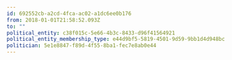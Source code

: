 ```yaml
---
id: 692552cb-a2cd-4fca-ac02-a1dc6ee0b176
from: 2018-01-01T21:58:52.093Z
to: ""
political_entity: c38f015c-5e66-4b3c-8433-d96f41564921
political_entity_membership_type: e44d9bf5-5819-4501-9d59-9bb1d4d948bc
politician: 5e1e8847-f89d-4f55-8ba1-fec7e8ab0e44
---
```

